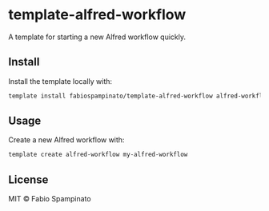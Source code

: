 # template-alfred-workflow

A template for starting a new Alfred workflow quickly.

## Install

Install the template locally with:

```sh
template install fabiospampinato/template-alfred-workflow alfred-workflow
```

## Usage

Create a new Alfred workflow with:

```sh
template create alfred-workflow my-alfred-workflow
```

## License

MIT © Fabio Spampinato
